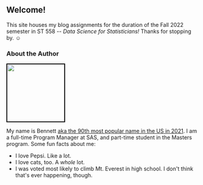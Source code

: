 ## Welcome!

This site houses my blog assignments for the duration of the Fall 2022 semester in ST 558 -- _Data Science for Statisticians!_ Thanks for stopping by. :relaxed:

### About the Author
<img src="https://media-exp1.licdn.com/dms/image/C4D03AQH0M9Uo07GSKA/profile-displayphoto-shrink_400_400/0/1631212635011?e=1667433600&v=beta&t=0K-OOxDn43CfwyCjvhMQ1Nm1Hrnx9Lkdz9He4BzCnFk" width="150" style="border:2px solid black" style= "display: inline-block">

My name is Bennett [aka the 90th most popular name in the US in 2021](https://www.ssa.gov/oact/babynames/). I am a full-time Program Manager at SAS, and part-time student in the Masters program. Some fun facts about me:

* I love Pepsi. Like a lot.
* I love cats, too. A _whole_ lot.
* I was voted most likely to climb Mt. Everest in high school. I don't think that's ever happening, though.
